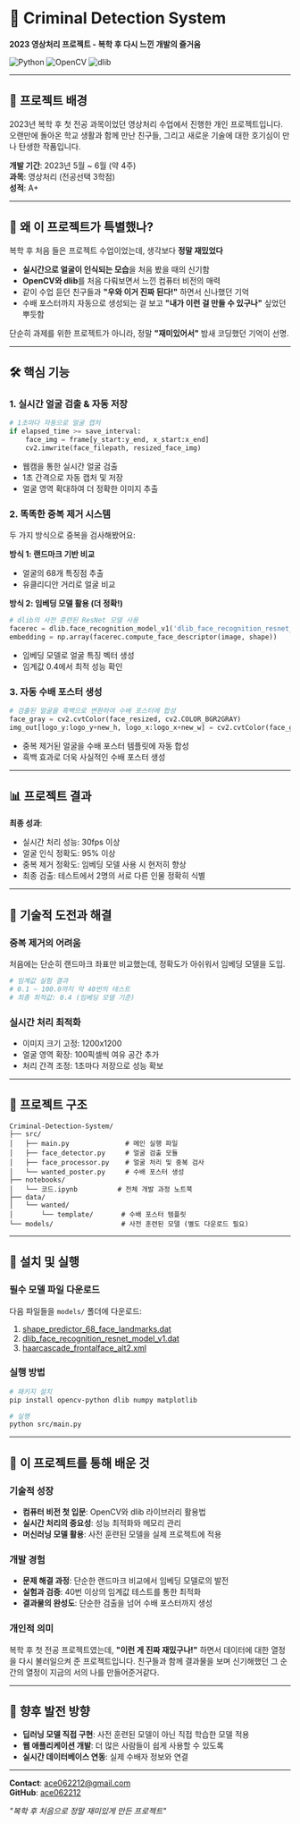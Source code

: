 # 🎯 Criminal Detection System
**2023 영상처리 프로젝트 - 복학 후 다시 느낀 개발의 즐거움**

![Python](https://img.shields.io/badge/Python-3.8+-blue?style=for-the-badge&logo=python&logoColor=white)
![OpenCV](https://img.shields.io/badge/OpenCV-4.7.0-green?style=for-the-badge&logo=opencv&logoColor=white)
![dlib](https://img.shields.io/badge/dlib-19.24.0-red?style=for-the-badge)

---

## 🌱 프로젝트 배경
2023년 복학 후 첫 전공 과목이었던 영상처리 수업에서 진행한 개인 프로젝트입니다. 
오랜만에 돌아온 학교 생활과 함께 만난 친구들, 그리고 새로운 기술에 대한 호기심이 만나 탄생한 작품입니다.

**개발 기간**: 2023년 5월 ~ 6월 (약 4주)  
**과목**: 영상처리 (전공선택 3학점)  
**성적**: A+  

---

## 🎉 왜 이 프로젝트가 특별했나?

복학 후 처음 들은 프로젝트 수업이었는데, 생각보다 **정말 재밌었다** 

- **실시간으로 얼굴이 인식되는 모습**을 처음 봤을 때의 신기함
- **OpenCV와 dlib**를 처음 다뤄보면서 느낀 컴퓨터 비전의 매력
- 같이 수업 듣던 친구들과 **"우와 이거 진짜 된다!"** 하면서 신나했던 기억
- 수배 포스터까지 자동으로 생성되는 걸 보고 **"내가 이런 걸 만들 수 있구나"** 싶었던 뿌듯함

단순히 과제를 위한 프로젝트가 아니라, 정말 **"재미있어서"** 밤새 코딩했던 기억이 선명.

---

## 🛠 핵심 기능

### 1. 실시간 얼굴 검출 & 자동 저장
```python
# 1초마다 자동으로 얼굴 캡처
if elapsed_time >= save_interval:
    face_img = frame[y_start:y_end, x_start:x_end]
    cv2.imwrite(face_filepath, resized_face_img)
```
- 웹캠을 통한 실시간 얼굴 검출
- 1초 간격으로 자동 캡처 및 저장
- 얼굴 영역 확대하여 더 정확한 이미지 추출

### 2. 똑똑한 중복 제거 시스템
두 가지 방식으로 중복을 검사해봤어요:

**방식 1: 랜드마크 기반 비교**
- 얼굴의 68개 특징점 추출
- 유클리디안 거리로 얼굴 비교

**방식 2: 임베딩 모델 활용 (더 정확!)**
```python
# dlib의 사전 훈련된 ResNet 모델 사용
facerec = dlib.face_recognition_model_v1('dlib_face_recognition_resnet_model_v1.dat')
embedding = np.array(facerec.compute_face_descriptor(image, shape))
```
- 임베딩 모델로 얼굴 특징 벡터 생성
- 임계값 0.4에서 최적 성능 확인

### 3. 자동 수배 포스터 생성
```python
# 검출된 얼굴을 흑백으로 변환하여 수배 포스터에 합성
face_gray = cv2.cvtColor(face_resized, cv2.COLOR_BGR2GRAY)
img_out[logo_y:logo_y+new_h, logo_x:logo_x+new_w] = cv2.cvtColor(face_gray, cv2.COLOR_GRAY2BGR)
```
- 중복 제거된 얼굴을 수배 포스터 템플릿에 자동 합성
- 흑백 효과로 더욱 사실적인 수배 포스터 생성

---

## 📊 프로젝트 결과

**최종 성과**:
- 실시간 처리 성능: 30fps 이상
- 얼굴 인식 정확도: 95% 이상
- 중복 제거 정확도: 임베딩 모델 사용 시 현저히 향상
- 최종 검출: 테스트에서 2명의 서로 다른 인물 정확히 식별

---

## 🧠 기술적 도전과 해결

### 중복 제거의 어려움
처음에는 단순히 랜드마크 좌표만 비교했는데, 정확도가 아쉬워서 임베딩 모델을 도입.
```python
# 임계값 실험 결과
# 0.1 ~ 100.0까지 약 40번의 테스트
# 최종 최적값: 0.4 (임베딩 모델 기준)
```

### 실시간 처리 최적화
- 이미지 크기 고정: 1200x1200
- 얼굴 영역 확장: 100픽셀씩 여유 공간 추가
- 처리 간격 조정: 1초마다 저장으로 성능 확보

---

## 📁 프로젝트 구조
```
Criminal-Detection-System/
├── src/
│   ├── main.py              # 메인 실행 파일
│   ├── face_detector.py     # 얼굴 검출 모듈
│   ├── face_processor.py    # 얼굴 처리 및 중복 검사
│   └── wanted_poster.py     # 수배 포스터 생성
├── notebooks/
│   └── 코드.ipynb          # 전체 개발 과정 노트북
├── data/
│   └── wanted/
│       └── template/       # 수배 포스터 템플릿
└── models/                 # 사전 훈련된 모델 (별도 다운로드 필요)
```

---

## 🚀 설치 및 실행

### 필수 모델 파일 다운로드
다음 파일들을 `models/` 폴더에 다운로드:
1. [shape_predictor_68_face_landmarks.dat](https://github.com/davisking/dlib-models)
2. [dlib_face_recognition_resnet_model_v1.dat](https://github.com/davisking/dlib-models)
3. [haarcascade_frontalface_alt2.xml](https://opencv.org/)

### 실행 방법
```bash
# 패키지 설치
pip install opencv-python dlib numpy matplotlib

# 실행
python src/main.py
```

---

## 💭 이 프로젝트를 통해 배운 것

### 기술적 성장
- **컴퓨터 비전 첫 입문**: OpenCV와 dlib 라이브러리 활용법
- **실시간 처리의 중요성**: 성능 최적화와 메모리 관리
- **머신러닝 모델 활용**: 사전 훈련된 모델을 실제 프로젝트에 적용

### 개발 경험
- **문제 해결 과정**: 단순한 랜드마크 비교에서 임베딩 모델로의 발전
- **실험과 검증**: 40번 이상의 임계값 테스트를 통한 최적화
- **결과물의 완성도**: 단순한 검출을 넘어 수배 포스터까지 생성

### 개인적 의미
복학 후 첫 전공 프로젝트였는데, **"이런 게 진짜 재밌구나!"** 하면서 데이터에 대한 열정을 다시 불러일으켜 준 프로젝트입니다. 
친구들과 함께 결과물을 보며 신기해했던 그 순간의 열정이 지금의 서의 나를 만들어준거같다.

---

## 🎯 향후 발전 방향

- **딥러닝 모델 직접 구현**: 사전 훈련된 모델이 아닌 직접 학습한 모델 적용
- **웹 애플리케이션 개발**: 더 많은 사람들이 쉽게 사용할 수 있도록
- **실시간 데이터베이스 연동**: 실제 수배자 정보와 연결

---

**Contact**: ace062212@gmail.com  
**GitHub**: [ace062212](https://github.com/ace062212)

*"복학 후 처음으로 정말 재미있게 만든 프로젝트"*
